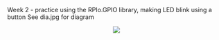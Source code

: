 Week 2 - practice using the RPIo.GPIO library, making LED blink 
using a button See dia.jpg for diagram
<p align="center"> 
<img src="https://i.imgur.com/aAuQLsl.gif">
</p>

